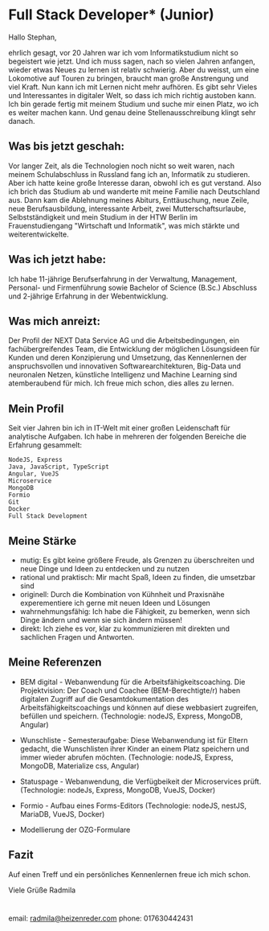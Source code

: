 # Full Stack Developer* (Junior)

Hallo Stephan,

ehrlich gesagt, vor 20 Jahren war ich vom Informatikstudium nicht so begeistert wie jetzt. Und ich muss sagen, nach so vielen Jahren anfangen, wieder etwas Neues zu lernen ist relativ schwierig. Aber du weisst, um eine Lokomotive auf Touren zu bringen, braucht man große Anstrengung und viel Kraft. Nun kann ich mit Lernen nicht mehr aufhören. Es gibt sehr Vieles und Interessantes in digitaler Welt, so dass ich mich richtig austoben kann. Ich bin gerade fertig mit meinem Studium und suche mir einen Platz, wo ich es weiter machen kann. Und genau deine Stellenausschreibung klingt sehr danach.

## Was bis jetzt geschah:
Vor langer Zeit, als die Technologien noch nicht so weit waren, nach meinem Schulabschluss in Russland fang ich an, Informatik zu studieren. Aber ich hatte keine große Interesse daran, obwohl ich es gut verstand. Also ich brich das Studium ab und wanderte mit meine Familie nach Deutschland aus. Dann kam die Ablehnung meines Abiturs, Enttäuschung, neue Zeile, neue Berufsausbildung, interessante Arbeit, zwei Mutterschaftsurlaube, Selbstständigkeit und mein Studium in der HTW Berlin im Frauenstudiengang "Wirtschaft und Informatik", was mich stärkte und weiterentwickelte.

## Was ich jetzt habe:
Ich habe 11-jährige Berufserfahrung in der Verwaltung, Management, Personal- und Firmenführung sowie Bachelor of Science (B.Sc.) Abschluss und 2-jährige Erfahrung in der Webentwicklung.

## Was mich anreizt:
Der Profil der NEXT Data Service AG und die Arbeitsbedingungen, ein fachübergreifendes Team, die Entwicklung der möglichen Lösungsideen für Kunden und deren Konzipierung und Umsetzung, das Kennenlernen der anspruchsvollen und innovativen Softwarearchitekturen, Big-Data und neuronalen Netzen, künstliche Intelligenz und Machine Learning sind atemberaubend für mich. Ich freue mich schon, dies alles zu lernen.


## Mein Profil
Seit vier Jahren bin ich in IT-Welt mit einer großen Leidenschaft für analytische Aufgaben. Ich habe in mehreren der folgenden Bereiche die Erfahrung gesammelt: 

```
NodeJS, Express
Java, JavaScript, TypeScript
Angular, VueJS
Microservice
MongoDB
Formio
Git
Docker
Full Stack Development
```

## Meine Stärke
- mutig: Es gibt keine größere Freude, als Grenzen zu überschreiten und neue Dinge und Ideen zu entdecken und zu nutzen
- rational und praktisch: Mir macht Spaß, Ideen zu finden, die umsetzbar sind
- originell: Durch die Kombination von Kühnheit und Praxisnähe experementiere ich gerne mit neuen Ideen und Lösungen
- wahrnehmungsfähig: Ich habe die Fähigkeit, zu bemerken, wenn sich Dinge ändern und wenn sie sich ändern müssen!
- direkt: Ich ziehe es vor, klar zu kommunizieren mit direkten und sachlichen Fragen und Antworten.

## Meine Referenzen

- BEM digital - Webanwendung für die Arbeitsfähigkeitscoaching. Die Projektvision: Der Coach und Coachee (BEM-Berechtigte/r) haben digitalen Zugriff auf die Gesamtdokumentation des Arbeitsfähigkeitscoachings und können auf diese webbasiert zugreifen, befüllen und speichern. (Technologie: nodeJS, Express, MongoDB, Angular)

- Wunschliste - Semesteraufgabe: Diese Webanwendung ist für Eltern gedacht, die Wunschlisten ihrer Kinder an einem Platz speichern und immer wieder abrufen möchten. (Technologie: nodeJS, Express, MongoDB, Materialize css, Angular)

- Statuspage - Webanwendung, die Verfügbeikeit der Microservices prüft. (Technologie: nodeJs, Express, MongoDB, VueJS, Docker)

- Formio - Aufbau eines Forms-Editors (Technologie: nodeJS, nestJS, MariaDB, VueJS, Docker)

- Modellierung der OZG-Formulare

## Fazit
Auf einen Treff und ein persönliches Kennenlernen freue ich mich schon.

Viele Grüße
Radmila
#
email: radmila@heizenreder.com
phone: 017630442431

